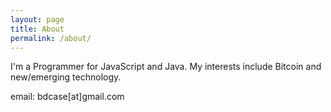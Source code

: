 ```yaml
---
layout: page
title: About
permalink: /about/
---
```


I'm a Programmer for JavaScript and Java. My interests include Bitcoin and new/emerging technology.

email: bdcase[at]gmail.com
